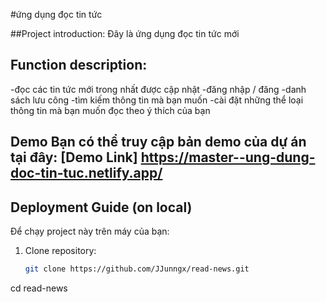 #ứng dụng đọc tin tức

##Project introduction: Đây là ứng dụng đọc tin tức mới 

## Function description:
-đọc các tin tức mới trong nhất được cập nhật
-đăng nhập / đăng 
-danh sách lưu công 
-tìm kiếm thông tin mà bạn muốn 
-cài đặt những thể loại thông tin mà bạn muốn đọc theo ý thích của bạn

## Demo Bạn có thể truy cập bản demo của dự án tại đây: [Demo Link] https://master--ung-dung-doc-tin-tuc.netlify.app/
## Deployment Guide (on local)
Để chạy project này trên máy của bạn:
1. Clone repository:
   ```bash
   git clone https://github.com/JJunngx/read-news.git
  cd read-news
